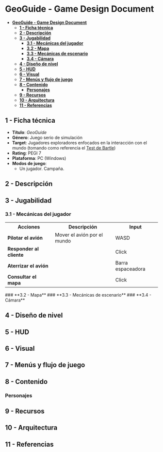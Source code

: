 # **GeoGuide - Game Design Document**
- [**GeoGuide - Game Design Document**](#geoguide---game-design-document)
	- [**1 - Ficha técnica**](#1---ficha-técnica)
	- [**2 - Descripción**](#2---descripción)
	- [**3 - Jugabilidad**](#3---jugabilidad)
		- [**3.1 - Mecánicas del jugador**](#31---mecánicas-del-jugador)
		- [**3.2 - Mapa**](#32---mapa)
		- [**3.3 - Mecánicas de escenario**](#33---mecánicas-de-escenario)
		- [**3.4 - Cámara**](#34---cámara)
	- [**4 - Diseño de nivel**](#4---diseño-de-nivel)
	- [**5 - HUD**](#5---hud)
	- [**6 - Visual**](#6---visual)
	- [**7 - Menús y flujo de juego**](#7---menús-y-flujo-de-juego)
	- [**8 - Contenido**](#8---contenido)
		- [**Personajes**](#personajes)
	- [**9 - Recursos**](#9---recursos)
	- [**10 - Arquitectura**](#10---arquitectura)
	- [**11 - Referencias**](#11---referencias)

## **1 - Ficha técnica**
- **Título**: *GeoGuide*
- **Género**: Juego serio de simulación
- **Target**: Jugadores exploradores enfocados en la interacción con el mundo (tomando como referencia el [Test de Bartle](https://es.wikipedia.org/wiki/Taxonomía_de_Bartle))
- **Rating**: PEGI 7
- **Plataforma**: PC (Windows)
- **Modos de juego**:
	- Un jugador. Campaña.

## **2 - Descripción**

## **3 - Jugabilidad**
### **3.1 - Mecánicas del jugador**
<table>
	<tr>
		<th>Acciones</th>
		<th>Descripción</th>
		<th>Input</th>
	</tr>
	<tr>
		<td><b>Pilotar el avión</b></td>
		<td>Mover el avión por el mundo</td>
		<td>WASD</td>
	</tr>
	<tr>
		<td><b>Responder al cliente</b></td>
		<td></td>
		<td>Click</td>
	</tr>
	<tr>
		<td><b>Aterrizar el avión</b></td>
		<td></td>
		<td>Barra espaceadora</td>
	</tr>
	<tr>
		<td><b>Consultar el mapa</b></td>
		<td></td>
		<td>Click</td>
	</tr>
</table>
### **3.2 - Mapa**
### **3.3 - Mecánicas de escenario**
### **3.4 - Cámara**

## **4 - Diseño de nivel**

## **5 - HUD**

## **6 - Visual**

## **7 - Menús y flujo de juego**

## **8 - Contenido**
### **Personajes**

## **9 - Recursos**

## **10 - Arquitectura**

## **11 - Referencias**